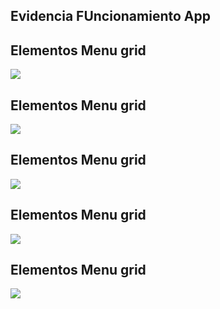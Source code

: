 ## Evidencia FUncionamiento App

## Elementos Menu grid
<img src='Practica_2\SS\Elementos_Menu_Grid.jpg'>

## Elementos Menu grid
<img src='Practica_2\SS\LoginPage_Bienvenida.jpg'>

## Elementos Menu grid
<img src='Practica_2\SS\LoginPage_CamposVacios.jpg'>

## Elementos Menu grid
<img src='Practica_2\SS\LoginPage_ContraseñaVacia.jpg'>

## Elementos Menu grid
<img src='Practica_2\SS\LoginPage_EmailVacio.jpg'>
